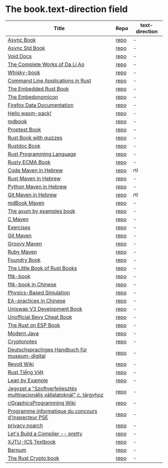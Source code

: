 # The book.text-direction field

| Title | Repo | text-direction |
|-------|------|-------------|
| [Async Book](https://rust-lang.github.io/async-book/index.html) | [repo](https://github.com/rust-lang/async-book) | - | 
| [Async Std Book](https://book.async.rs/) | [repo](https://github.com/async-rs/async-std) | - | 
| [Void Docs](https://docs.voidlinux.org/) | [repo](https://github.com/void-linux/void-docs) | - | 
| [The Complete Works of Da Li Ao](https://whatot.github.io/leeao/index.html) | [repo](https://github.com/whatot/leeao) | - | 
| [Whisky-book](https://docs.getwhisky.app/) | [repo](https://github.com/whisky-app/whisky-book) | - | 
| [Command Line Applications in Rust](https://rust-cli.github.io/book/index.html) | [repo](https://github.com/rust-cli/book) | - | 
| [The Embedded Rust Book](https://docs.rust-embedded.org/book/index.html) | [repo](https://github.com/rust-embedded/book) | - | 
| [The Embedonomicon](https://docs.rust-embedded.org/embedonomicon/index.html) | [repo](https://github.com/rust-embedded/embedonomicon) | - | 
| [Firefox Data Documentation]() | [repo](https://github.com/mozilla/data-docs) | - | 
| [Hello wasm-pack!](https://rustwasm.github.io/wasm-pack/book/) | [repo](https://github.com/rustwasm/wasm-pack) | - | 
| [mdbook](https://rust-lang.github.io/mdBook/) | [repo](https://github.com/rust-lang/mdbook) | - | 
| [Proptest Book](https://altsysrq.github.io/proptest-book/intro.html) | [repo](https://github.com/proptest-rs/proptest) | - | 
| [Rust Book with quizzes](https://rust-book.cs.brown.edu/) | [repo](https://github.com/cognitive-engineering-lab/rust-book) | - | 
| [Rustdoc Book](https://doc.rust-lang.org/stable/rustdoc/) | [repo](https://github.com/rust-lang/rust) | - | 
| [Rust Programming Language](https://doc.rust-lang.org/book/) | [repo](https://github.com/rust-lang/book) | - | 
| [Rusty ECMA Book](https://rusty-ecma.github.io/rusty-ecma-book/) | [repo](https://github.com/rusty-ecma/rusty-ecma-book) | - | 
| [Code Maven in Hebrew](https://he.code-maven.com/) | [repo](https://github.com/szabgab/he.code-maven.com) | rtl | 
| [Rust Maven in Hebrew](https://rust-he.code-maven.com/) | [repo](https://github.com/szabgab/rust-he.code-maven.com) | - | 
| [Python Maven in Hebrew](https://python-he.code-maven.com/) | [repo](https://github.com/szabgab/python-he.code-maven.com) | - | 
| [Git Maven in Hebrew](https://git-he.code-maven.com/) | [repo](https://github.com/szabgab/git-he.code-maven.com) | rtl | 
| [mdBook Maven](https://mdbook.code-maven.com/) | [repo](https://github.com/szabgab/mdbook.code-maven.com) | - | 
| [The axum by examples book](https://axum.code-maven.com/) | [repo](https://github.com/szabgab/axum) | - | 
| [C Maven](https://c.code-maven.com/) | [repo](https://github.com/szabgab/c.code-maven.com) | - | 
| [Exercises](https://exercises.code-maven.com/) | [repo](https://github.com/szabgab/exercises.code-maven.com) | - | 
| [Git Maven](https://git.code-maven.com/) | [repo](https://github.com/szabgab/git.code-maven.com) | - | 
| [Groovy Maven](https://groovy.code-maven.com/) | [repo](https://github.com/szabgab/groovy.code-maven.com) | - | 
| [Ruby Maven](https://ruby.code-maven.com/) | [repo](https://github.com/szabgab/ruby.code-maven.com) | - | 
| [Foundry Book](https://book.getfoundry.sh/) | [repo](https://github.com/foundry-rs/book) | - | 
| [The Little Book of Rust Books](https://lborb.github.io/book/) | [repo](https://github.com/lborb/book) | - | 
| [fltk-book](https://fltk-rs.github.io/fltk-book/) | [repo](https://github.com/fltk-rs/fltk-book) | - | 
| [fltk-book in Chinese](https://fltk.flatig.vip/) | [repo](https://github.com/flatigers/fltk-book-zh) | - | 
| [Physics-Based Simulation]() | [repo](https://github.com/phys-sim-book/mdbook-src) | - | 
| [EA-practices in Chinese]() | [repo](https://github.com/tonydeng/ea-practices) | - | 
| [Uniswap V3 Development Book](https://uniswapv3book.com/) | [repo](https://github.com/jeiwan/uniswapv3-book) | - | 
| [Unofficial Bevy Cheat Book](https://bevy-cheatbook.github.io/) | [repo](https://github.com/bevy-cheatbook/bevy-cheatbook) | - | 
| [The Rust on ESP Book](https://docs.esp-rs.org/book/) | [repo](https://github.com/esp-rs/book) | - | 
| [Modern Java](https://together-java.github.io/ModernJava/) | [repo](https://github.com/together-java/modernjava) | - | 
| [Cryptonotes](https://crypto.erhant.me/) | [repo](https://github.com/erhant/crypto-notes) | - | 
| [Deutschsprachiges Handbuch für museum-digital](https://de.handbook.museum-digital.info/) | [repo](https://github.com/museum-digital/handbook-de) | - | 
| [Revolt Wiki](https://developers.revolt.chat/) | [repo](https://github.com/revoltchat/wiki) | - | 
| [Rust Tiếng Việt](https://rust-tieng-viet.github.io/) | [repo](https://github.com/rust-tieng-viet/rust-tieng-viet.github.io) | - | 
| [Lean by Example](https://lean-ja.github.io/lean-by-example/) | [repo](https://github.com/lean-ja/lean-by-example) | - | 
| [Jegyzet a "Szoftverfejlesztés multinacionális vállalatoknál" c. tárgyhoz](https://szfmv2021-osz.github.io/handout/) | [repo](https://github.com/pintergreg/handout) | - | 
| [r/GraphicsProgramming Wiki](https://cody-duncan.github.io/r-graphicsprogramming-wiki/) | [repo](https://github.com/cody-duncan/r-graphicsprogramming-wiki) | - | 
| [Programme informatique du concours d'inspecteur PSE](https://mghrepo.github.io/pse-mdbook/) | [repo](https://github.com/mghrepo/pse-mdbook) | - | 
| [privacy.noarch](https://privacy.n0ar.ch/) | [repo](https://github.com/privacy-noarch/privacy) | - | 
| [Let's Build a Compiler -- pretty](https://xmonader.github.io/letsbuildacompiler-pretty/) | [repo](https://github.com/xmonader/letsbuildacompiler-pretty) | - | 
| [XJTU-ICS Textbook](https://xjtu-ics.github.io/textbook/) | [repo](https://github.com/xjtu-ics/textbook) | - | 
| [Barnum](https://stormasm.github.io/barnum/) | [repo](https://github.com/stormasm/barnum) | - | 
| [The Rust Crypto book](https://rustcrypto.org/) | [repo](https://github.com/rustcrypto/book) | - | 

